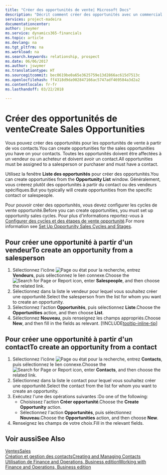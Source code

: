 ```yaml
---
title: "Créer des opportunités de vente| Microsoft Docs"
description: "Décrit comment créer des opportunités avec un commercial ou un contact dans Finance and Operations, Business edition."
services: project-madeira
documentationcenter: 
author: jswymer
ms.service: dynamics365-financials
ms.topic: article
ms.devlang: na
ms.tgt_pltfrm: na
ms.workload: na
ms.search.keywords: relationship, prospect
ms.date: 06/06/2017
ms.author: jswymer
ms.translationtype: HT
ms.sourcegitcommit: bec0619be0a65e3625759e13d2866ac615d7513c
ms.openlocfilehash: ff4318d9da902847166ac5747adf469584a3d2a2
ms.contentlocale: fr-fr
ms.lasthandoff: 03/22/2018

---
```

# <a name="create-sales-opportunities"></a><span data-ttu-id="1e01a-103">Créer des opportunités de vente</span><span class="sxs-lookup"><span data-stu-id="1e01a-103">Create Sales Opportunities</span></span>
<span data-ttu-id="1e01a-104">Vous pouvez créer des opportunités pour les opportunités de vente à partir de vos contacts.</span><span class="sxs-lookup"><span data-stu-id="1e01a-104">You can create opportunities for the sales opportunities you have on your contacts.</span></span> <span data-ttu-id="1e01a-105">Toutes les opportunités doivent être affectées à un vendeur ou un acheteur et doivent avoir un contact.</span><span class="sxs-lookup"><span data-stu-id="1e01a-105">All opportunities must be assigned to a salesperson or purchaser and must have a contact.</span></span>

<span data-ttu-id="1e01a-106">Utilisez la fenêtre **Liste des opportunités** pour créer des opportunités.</span><span class="sxs-lookup"><span data-stu-id="1e01a-106">You can create opportunities from the **Opportunity List** window.</span></span> <span data-ttu-id="1e01a-107">Généralement, vous créerez plutôt des opportunités à partir du contact ou des vendeurs spécifiques.</span><span class="sxs-lookup"><span data-stu-id="1e01a-107">But you typically will create opportunities from the specific contact or salespeople.</span></span>

<span data-ttu-id="1e01a-108">Pour pouvoir créer des opportunités, vous devez configurer les cycles de vente opportunité.</span><span class="sxs-lookup"><span data-stu-id="1e01a-108">Before you can create opportunities, you must set up opportunity sales cycles.</span></span> <span data-ttu-id="1e01a-109">Pour plus d'informations reportez-vous à [Configurer des cycles et des étapes de vente opportunité](marketing-how-setup-opportunity-sales-cycles-stages.md).</span><span class="sxs-lookup"><span data-stu-id="1e01a-109">For more information see [Set Up Opportunity Sales Cycles and Stages](marketing-how-setup-opportunity-sales-cycles-stages.md).</span></span>

## <a name="to-create-an-opportunity-from-a-salesperson"></a><span data-ttu-id="1e01a-110">Pour créer une opportunité à partir d'un vendeur</span><span class="sxs-lookup"><span data-stu-id="1e01a-110">To create an opportunity from a salesperson</span></span>
1. <span data-ttu-id="1e01a-111">Sélectionnez l'icône ![Page ou état pour la recherche](media/ui-search/search_small.png "Page ou état pour la recherche"), entrez **Vendeurs**, puis sélectionnez le lien connexe.</span><span class="sxs-lookup"><span data-stu-id="1e01a-111">Choose the ![Search for Page or Report](media/ui-search/search_small.png "Search for Page or Report icon") icon, enter **Salespeople**, and then choose the related link.</span></span>
2. <span data-ttu-id="1e01a-112">Sélectionnez dans la liste le vendeur pour lequel vous souhaitez créer une opportunité.</span><span class="sxs-lookup"><span data-stu-id="1e01a-112">Select the salesperson from the list for whom you want to create an opportunity.</span></span>
3. <span data-ttu-id="1e01a-113">Sélectionnez l'action **Opportunités**, puis sélectionnez **Liste**.</span><span class="sxs-lookup"><span data-stu-id="1e01a-113">Choose the **Opportunities** action, and then choose **List**.</span></span>
4. <span data-ttu-id="1e01a-114">Sélectionnez **Nouveau**, puis renseignez les champs appropriés.</span><span class="sxs-lookup"><span data-stu-id="1e01a-114">Choose **New**, and then fill in the fields as relevant.</span></span> [!INCLUDE[tooltip-inline-tip](includes/tooltip-inline-tip_md.md)]  



## <a name="to-create-an-opportunity-from-a-contact"></a><span data-ttu-id="1e01a-115">Pour créer une opportunité à partir d'un contact</span><span class="sxs-lookup"><span data-stu-id="1e01a-115">To create an opportunity from a contact</span></span>
1. <span data-ttu-id="1e01a-116">Sélectionnez l'icône ![Page ou état pour la recherche](media/ui-search/search_small.png "Page ou état pour la recherche"), entrez **Contacts**, puis sélectionnez le lien connexe.</span><span class="sxs-lookup"><span data-stu-id="1e01a-116">Choose the ![Search for Page or Report](media/ui-search/search_small.png "Search for Page or Report icon") icon, enter **Contacts**, and then choose the related link.</span></span>
2. <span data-ttu-id="1e01a-117">Sélectionnez dans la liste le contact pour lequel vous souhaitez créer une opportunité.</span><span class="sxs-lookup"><span data-stu-id="1e01a-117">Select the contact from the list for whom you want to create an opportunity.</span></span>
3. <span data-ttu-id="1e01a-118">Exécutez l'une des opérations suivantes :</span><span class="sxs-lookup"><span data-stu-id="1e01a-118">Do one of the following:</span></span>
   * <span data-ttu-id="1e01a-119">Choisissez l'action **Créer opportunité**.</span><span class="sxs-lookup"><span data-stu-id="1e01a-119">Choose the **Create Opportunity** action.</span></span>
   * <span data-ttu-id="1e01a-120">Sélectionnez l'action **Opportunités**, puis sélectionnez **Nouveau**.</span><span class="sxs-lookup"><span data-stu-id="1e01a-120">Choose the  **Opportunities** action, and then choose **New**.</span></span>
4. <span data-ttu-id="1e01a-121">Renseignez les champs de votre choix.</span><span class="sxs-lookup"><span data-stu-id="1e01a-121">Fill in the relevant fields.</span></span>

## <a name="see-also"></a><span data-ttu-id="1e01a-122">Voir aussi</span><span class="sxs-lookup"><span data-stu-id="1e01a-122">See Also</span></span>
[<span data-ttu-id="1e01a-123">Ventes</span><span class="sxs-lookup"><span data-stu-id="1e01a-123">Sales</span></span>](sales-manage-sales.md)  
[<span data-ttu-id="1e01a-124">Création et gestion des contacts</span><span class="sxs-lookup"><span data-stu-id="1e01a-124">Creating and Managing Contacts</span></span>](marketing-contacts.md)  
[<span data-ttu-id="1e01a-125">Utilisation de Finance and Operations, Business edition</span><span class="sxs-lookup"><span data-stu-id="1e01a-125">Working with Finance and Operations, Business edition</span></span>](ui-work-product.md)

